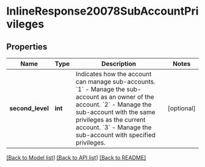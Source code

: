 # InlineResponse20078SubAccountPrivileges

## Properties
Name | Type | Description | Notes
------------ | ------------- | ------------- | -------------
**second_level** | **int** | Indicates how the account can manage sub-accounts.    &#x60;1&#x60; - Manage the sub-account as an owner of the account.     &#x60;2&#x60; - Manage the sub-account with the same privileges as the current account.     &#x60;3&#x60; - Manage the sub-account with specified privileges. | [optional] 

[[Back to Model list]](../README.md#documentation-for-models) [[Back to API list]](../README.md#documentation-for-api-endpoints) [[Back to README]](../README.md)

